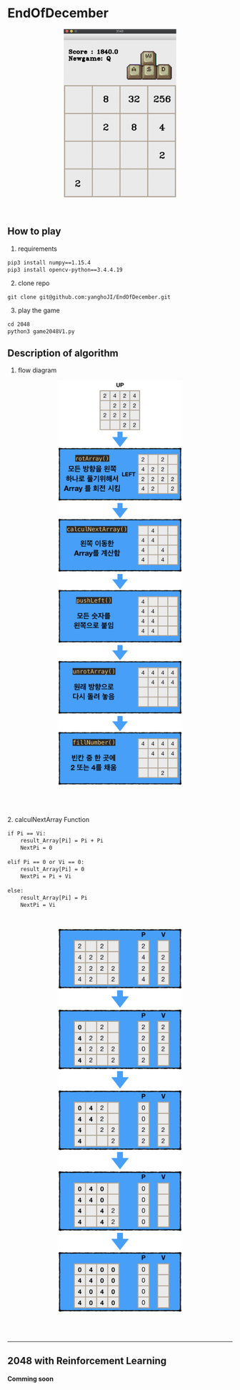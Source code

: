 # EndOfDecember

<p align="center">
<img  src=./image/game.png width="50%">
</p>
</br>

## How to play

1. requirements

~~~
pip3 install numpy==1.15.4
pip3 install opencv-python==3.4.4.19
~~~

2. clone repo

~~~
git clone git@github.com:yanghoJI/EndOfDecember.git
~~~

3. play the game

~~~
cd 2048
python3 game2048V1.py
~~~

## Description of algorithm

1. flow diagram

<p align="center">
<img  src=./image/flow.png width="55%">
</p>
</br>
</br>
</br>
2. calculNextArray Function

~~~
if Pi == Vi:
    result_Array[Pi] = Pi + Pi
    NextPi = 0

elif Pi == 0 or Vi == 0:
    result_Array[Pi] = 0
    NextPi = Pi + Vi

else:
    result_Array[Pi] = Pi
    NextPi = Vi
~~~

</br>
<p align="center">
<img  src=./image/calcul.png width="55%">
</p>
</br>
</br>

* * *

## 2048 with Reinforcement Learning

#### Comming soon
